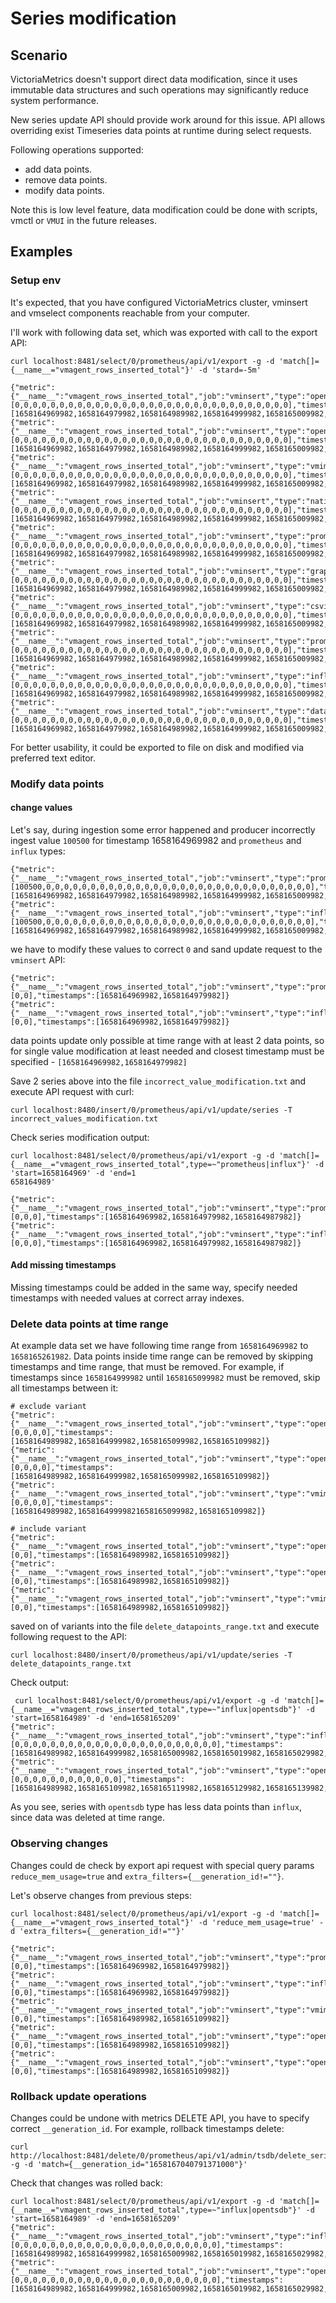 # Series modification

## Scenario

VictoriaMetrics doesn't support direct data modification, since it uses immutable data structures and such operations may significantly reduce system performance.

New series update API should provide work around for this issue. API allows overriding exist Timeseries data points at runtime during select requests.
 
 Following operations supported:
 - add data points.
 - remove data points.
 - modify data points.


 Note this is low level feature, data modification could be done with scripts, vmctl or `VMUI` in the future releases.

## Examples


### Setup env

 It's expected, that you have configured VictoriaMetrics cluster, vminsert and vmselect components reachable from your computer.

 I'll work with following data set, which was exported with call to the export API:
```text
curl localhost:8481/select/0/prometheus/api/v1/export -g -d 'match[]={__name__="vmagent_rows_inserted_total"}' -d 'stard=-5m'

{"metric":{"__name__":"vmagent_rows_inserted_total","job":"vminsert","type":"opentsdbhttp","instance":"localhost:8429"},"values":[0,0,0,0,0,0,0,0,0,0,0,0,0,0,0,0,0,0,0,0,0,0,0,0,0,0,0,0,0,0,0],"timestamps":[1658164969982,1658164979982,1658164989982,1658164999982,1658165009982,1658165019982,1658165029982,1658165039982,1658165049982,1658165059982,1658165069982,1658165079982,1658165089982,1658165099982,1658165109982,1658165119982,1658165129982,1658165139982,1658165149982,1658165159982,1658165169982,1658165179982,1658165189982,1658165199982,1658165209982,1658165219982,1658165229982,1658165239982,1658165249982,1658165259982,1658165261982]}
{"metric":{"__name__":"vmagent_rows_inserted_total","job":"vminsert","type":"opentsdb","instance":"localhost:8429"},"values":[0,0,0,0,0,0,0,0,0,0,0,0,0,0,0,0,0,0,0,0,0,0,0,0,0,0,0,0,0,0,0],"timestamps":[1658164969982,1658164979982,1658164989982,1658164999982,1658165009982,1658165019982,1658165029982,1658165039982,1658165049982,1658165059982,1658165069982,1658165079982,1658165089982,1658165099982,1658165109982,1658165119982,1658165129982,1658165139982,1658165149982,1658165159982,1658165169982,1658165179982,1658165189982,1658165199982,1658165209982,1658165219982,1658165229982,1658165239982,1658165249982,1658165259982,1658165261982]}
{"metric":{"__name__":"vmagent_rows_inserted_total","job":"vminsert","type":"vmimport","instance":"localhost:8429"},"values":[0,0,0,0,0,0,0,0,0,0,0,0,0,0,0,0,0,0,0,0,0,0,0,0,0,0,0,0,0,0,0],"timestamps":[1658164969982,1658164979982,1658164989982,1658164999982,1658165009982,1658165019982,1658165029982,1658165039982,1658165049982,1658165059982,1658165069982,1658165079982,1658165089982,1658165099982,1658165109982,1658165119982,1658165129982,1658165139982,1658165149982,1658165159982,1658165169982,1658165179982,1658165189982,1658165199982,1658165209982,1658165219982,1658165229982,1658165239982,1658165249982,1658165259982,1658165261982]}
{"metric":{"__name__":"vmagent_rows_inserted_total","job":"vminsert","type":"native","instance":"localhost:8429"},"values":[0,0,0,0,0,0,0,0,0,0,0,0,0,0,0,0,0,0,0,0,0,0,0,0,0,0,0,0,0,0,0],"timestamps":[1658164969982,1658164979982,1658164989982,1658164999982,1658165009982,1658165019982,1658165029982,1658165039982,1658165049982,1658165059982,1658165069982,1658165079982,1658165089982,1658165099982,1658165109982,1658165119982,1658165129982,1658165139982,1658165149982,1658165159982,1658165169982,1658165179982,1658165189982,1658165199982,1658165209982,1658165219982,1658165229982,1658165239982,1658165249982,1658165259982,1658165261982]}
{"metric":{"__name__":"vmagent_rows_inserted_total","job":"vminsert","type":"prometheus","instance":"localhost:8429"},"values":[0,0,0,0,0,0,0,0,0,0,0,0,0,0,0,0,0,0,0,0,0,0,0,0,0,0,0,0,0,0,0],"timestamps":[1658164969982,1658164979982,1658164989982,1658164999982,1658165009982,1658165019982,1658165029982,1658165039982,1658165049982,1658165059982,1658165069982,1658165079982,1658165089982,1658165099982,1658165109982,1658165119982,1658165129982,1658165139982,1658165149982,1658165159982,1658165169982,1658165179982,1658165189982,1658165199982,1658165209982,1658165219982,1658165229982,1658165239982,1658165249982,1658165259982,1658165261982]}
{"metric":{"__name__":"vmagent_rows_inserted_total","job":"vminsert","type":"graphite","instance":"localhost:8429"},"values":[0,0,0,0,0,0,0,0,0,0,0,0,0,0,0,0,0,0,0,0,0,0,0,0,0,0,0,0,0,0,0],"timestamps":[1658164969982,1658164979982,1658164989982,1658164999982,1658165009982,1658165019982,1658165029982,1658165039982,1658165049982,1658165059982,1658165069982,1658165079982,1658165089982,1658165099982,1658165109982,1658165119982,1658165129982,1658165139982,1658165149982,1658165159982,1658165169982,1658165179982,1658165189982,1658165199982,1658165209982,1658165219982,1658165229982,1658165239982,1658165249982,1658165259982,1658165261982]}
{"metric":{"__name__":"vmagent_rows_inserted_total","job":"vminsert","type":"csvimport","instance":"localhost:8429"},"values":[0,0,0,0,0,0,0,0,0,0,0,0,0,0,0,0,0,0,0,0,0,0,0,0,0,0,0,0,0,0,0],"timestamps":[1658164969982,1658164979982,1658164989982,1658164999982,1658165009982,1658165019982,1658165029982,1658165039982,1658165049982,1658165059982,1658165069982,1658165079982,1658165089982,1658165099982,1658165109982,1658165119982,1658165129982,1658165139982,1658165149982,1658165159982,1658165169982,1658165179982,1658165189982,1658165199982,1658165209982,1658165219982,1658165229982,1658165239982,1658165249982,1658165259982,1658165261982]}
{"metric":{"__name__":"vmagent_rows_inserted_total","job":"vminsert","type":"promremotewrite","instance":"localhost:8429"},"values":[0,0,0,0,0,0,0,0,0,0,0,0,0,0,0,0,0,0,0,0,0,0,0,0,0,0,0,0,0,0,0],"timestamps":[1658164969982,1658164979982,1658164989982,1658164999982,1658165009982,1658165019982,1658165029982,1658165039982,1658165049982,1658165059982,1658165069982,1658165079982,1658165089982,1658165099982,1658165109982,1658165119982,1658165129982,1658165139982,1658165149982,1658165159982,1658165169982,1658165179982,1658165189982,1658165199982,1658165209982,1658165219982,1658165229982,1658165239982,1658165249982,1658165259982,1658165261982]}
{"metric":{"__name__":"vmagent_rows_inserted_total","job":"vminsert","type":"influx","instance":"localhost:8429"},"values":[0,0,0,0,0,0,0,0,0,0,0,0,0,0,0,0,0,0,0,0,0,0,0,0,0,0,0,0,0,0,0],"timestamps":[1658164969982,1658164979982,1658164989982,1658164999982,1658165009982,1658165019982,1658165029982,1658165039982,1658165049982,1658165059982,1658165069982,1658165079982,1658165089982,1658165099982,1658165109982,1658165119982,1658165129982,1658165139982,1658165149982,1658165159982,1658165169982,1658165179982,1658165189982,1658165199982,1658165209982,1658165219982,1658165229982,1658165239982,1658165249982,1658165259982,1658165261982]}
{"metric":{"__name__":"vmagent_rows_inserted_total","job":"vminsert","type":"datadog","instance":"localhost:8429"},"values":[0,0,0,0,0,0,0,0,0,0,0,0,0,0,0,0,0,0,0,0,0,0,0,0,0,0,0,0,0,0,0],"timestamps":[1658164969982,1658164979982,1658164989982,1658164999982,1658165009982,1658165019982,1658165029982,1658165039982,1658165049982,1658165059982,1658165069982,1658165079982,1658165089982,1658165099982,1658165109982,1658165119982,1658165129982,1658165139982,1658165149982,1658165159982,1658165169982,1658165179982,1658165189982,1658165199982,1658165209982,1658165219982,1658165229982,1658165239982,1658165249982,1658165259982,1658165261982]}
```

 For better usability, it could be exported to file on disk and modified via preferred text editor.


### Modify data points

 #### change values
 
  Let's say, during ingestion some error happened and producer incorrectly ingest value `100500` for timestamp 1658164969982 and `prometheus` and `influx` types:
```text
{"metric":{"__name__":"vmagent_rows_inserted_total","job":"vminsert","type":"prometheus","instance":"localhost:8429"},"values":[100500,0,0,0,0,0,0,0,0,0,0,0,0,0,0,0,0,0,0,0,0,0,0,0,0,0,0,0,0,0,0],"timestamps":[1658164969982,1658164979982,1658164989982,1658164999982,1658165009982,1658165019982,1658165029982,1658165039982,1658165049982,1658165059982,1658165069982,1658165079982,1658165089982,1658165099982,1658165109982,1658165119982,1658165129982,1658165139982,1658165149982,1658165159982,1658165169982,1658165179982,1658165189982,1658165199982,1658165209982,1658165219982,1658165229982,1658165239982,1658165249982,1658165259982,1658165261982]}
{"metric":{"__name__":"vmagent_rows_inserted_total","job":"vminsert","type":"influx","instance":"localhost:8429"},"values":[100500,0,0,0,0,0,0,0,0,0,0,0,0,0,0,0,0,0,0,0,0,0,0,0,0,0,0,0,0,0,0],"timestamps":[1658164969982,1658164979982,1658164989982,1658164999982,1658165009982,1658165019982,1658165029982,1658165039982,1658165049982,1658165059982,1658165069982,1658165079982,1658165089982,1658165099982,1658165109982,1658165119982,1658165129982,1658165139982,1658165149982,1658165159982,1658165169982,1658165179982,1658165189982,1658165199982,1658165209982,1658165219982,1658165229982,1658165239982,1658165249982,1658165259982,1658165261982]}
```

 we have to modify these values to correct `0` and sand update request to the `vminsert` API:
```text
{"metric":{"__name__":"vmagent_rows_inserted_total","job":"vminsert","type":"prometheus","instance":"localhost:8429"},"values":[0,0],"timestamps":[1658164969982,1658164979982]}
{"metric":{"__name__":"vmagent_rows_inserted_total","job":"vminsert","type":"influx","instance":"localhost:8429"},"values":[0,0],"timestamps":[1658164969982,1658164979982]}
```

 data points update only possible at time range with at least 2 data points, so for single value modification at least needed and closest timestamp must be specified - `[1658164969982,1658164979982]`

 Save 2 series above into the file `incorrect_value_modification.txt` and execute API request with curl:
```text
curl localhost:8480/insert/0/prometheus/api/v1/update/series -T incorrect_values_modification.txt
```

 Check series modification output:
```text
curl localhost:8481/select/0/prometheus/api/v1/export -g -d 'match[]={__name__="vmagent_rows_inserted_total",type=~"prometheus|influx"}' -d 'start=1658164969' -d 'end=1
658164989'

{"metric":{"__name__":"vmagent_rows_inserted_total","job":"vminsert","type":"prometheus","instance":"localhost:8429"},"values":[0,0,0],"timestamps":[1658164969982,1658164979982,1658164987982]}
{"metric":{"__name__":"vmagent_rows_inserted_total","job":"vminsert","type":"influx","instance":"localhost:8429"},"values":[0,0,0],"timestamps":[1658164969982,1658164979982,1658164987982]}
```

 #### Add missing timestamps

 Missing timestamps could be added in the same way, specify needed timestamps with needed values at correct array indexes.

### Delete data points at time range

 At example data set we have following time range from `1658164969982` to `1658165261982`.
 Data points inside time range can be removed by skipping timestamps and time range, that must be removed.
 For example, if timestamps since `1658164999982` until `1658165099982` must be removed, skip all timestamps between it:
```text
# exclude variant
{"metric":{"__name__":"vmagent_rows_inserted_total","job":"vminsert","type":"opentsdbhttp","instance":"localhost:8429"},"values":[0,0,0,0],"timestamps":[1658164989982,1658164999982,1658165099982,1658165109982]}
{"metric":{"__name__":"vmagent_rows_inserted_total","job":"vminsert","type":"opentsdb","instance":"localhost:8429"},"values":[0,0,0,0],"timestamps":[1658164989982,1658164999982,1658165099982,1658165109982]}
{"metric":{"__name__":"vmagent_rows_inserted_total","job":"vminsert","type":"vmimport","instance":"localhost:8429"},"values":[0,0,0,0],"timestamps":[1658164989982,16581649999821658165099982,1658165109982]}

# include variant
{"metric":{"__name__":"vmagent_rows_inserted_total","job":"vminsert","type":"opentsdbhttp","instance":"localhost:8429"},"values":[0,0],"timestamps":[1658164989982,1658165109982]}
{"metric":{"__name__":"vmagent_rows_inserted_total","job":"vminsert","type":"opentsdb","instance":"localhost:8429"},"values":[0,0],"timestamps":[1658164989982,1658165109982]}
{"metric":{"__name__":"vmagent_rows_inserted_total","job":"vminsert","type":"vmimport","instance":"localhost:8429"},"values":[0,0],"timestamps":[1658164989982,1658165109982]}
```
 
saved on of variants into the file `delete_datapoints_range.txt` and execute following request to the API:
```text
curl localhost:8480/insert/0/prometheus/api/v1/update/series -T delete_datapoints_range.txt
```

Check output:
```text
 curl localhost:8481/select/0/prometheus/api/v1/export -g -d 'match[]={__name__="vmagent_rows_inserted_total",type=~"influx|opentsdb"}' -d 'start=1658164989' -d 'end=1658165209'
{"metric":{"__name__":"vmagent_rows_inserted_total","job":"vminsert","type":"influx","instance":"localhost:8429"},"values":[0,0,0,0,0,0,0,0,0,0,0,0,0,0,0,0,0,0,0,0,0,0,0],"timestamps":[1658164989982,1658164999982,1658165009982,1658165019982,1658165029982,1658165039982,1658165049982,1658165059982,1658165069982,1658165079982,1658165089982,1658165099982,1658165109982,1658165119982,1658165129982,1658165139982,1658165149982,1658165159982,1658165169982,1658165179982,1658165189982,1658165199982,1658165207982]}
{"metric":{"__name__":"vmagent_rows_inserted_total","job":"vminsert","type":"opentsdb","instance":"localhost:8429"},"values":[0,0,0,0,0,0,0,0,0,0,0,0],"timestamps":[1658164989982,1658165109982,1658165119982,1658165129982,1658165139982,1658165149982,1658165159982,1658165169982,1658165179982,1658165189982,1658165199982,1658165207982]}
```

 As you see, series with `opentsdb` type has less data points than `influx`, since data was deleted at time range. 
 
### Observing changes

  Changes could de check by export api request with special query params `reduce_mem_usage=true` and `extra_filters={__generation_id!=""}`.

  Let's observe changes from previous steps:
```text
curl localhost:8481/select/0/prometheus/api/v1/export -g -d 'match[]={__name__="vmagent_rows_inserted_total"}' -d 'reduce_mem_usage=true' -d 'extra_filters={__generation_id!=""}'

{"metric":{"__name__":"vmagent_rows_inserted_total","job":"vminsert","type":"prometheus","instance":"localhost:8429","__generation_id":"1658166029893830000"},"values":[0,0],"timestamps":[1658164969982,1658164979982]}
{"metric":{"__name__":"vmagent_rows_inserted_total","job":"vminsert","type":"influx","instance":"localhost:8429","__generation_id":"1658166029893830000"},"values":[0,0],"timestamps":[1658164969982,1658164979982]}
{"metric":{"__name__":"vmagent_rows_inserted_total","job":"vminsert","type":"vmimport","instance":"localhost:8429","__generation_id":"1658167040791371000"},"values":[0,0],"timestamps":[1658164989982,1658165109982]}
{"metric":{"__name__":"vmagent_rows_inserted_total","job":"vminsert","type":"opentsdb","instance":"localhost:8429","__generation_id":"1658167040791371000"},"values":[0,0],"timestamps":[1658164989982,1658165109982]}
{"metric":{"__name__":"vmagent_rows_inserted_total","job":"vminsert","type":"opentsdbhttp","instance":"localhost:8429","__generation_id":"1658167040791371000"},"values":[0,0],"timestamps":[1658164989982,1658165109982]}
```


### Rollback update operations

  Changes could be undone with metrics DELETE API, you have to specify correct `__generation_id`.
 For example, rollback timestamps delete:
```text
curl http://localhost:8481/delete/0/prometheus/api/v1/admin/tsdb/delete_series -g -d 'match={__generation_id="1658167040791371000"}'
```

 Check that changes was rolled back:
 ```text
curl localhost:8481/select/0/prometheus/api/v1/export -g -d 'match[]={__name__="vmagent_rows_inserted_total",type=~"influx|opentsdb"}' -d 'start=1658164989' -d 'end=1658165209'
{"metric":{"__name__":"vmagent_rows_inserted_total","job":"vminsert","type":"influx","instance":"localhost:8429"},"values":[0,0,0,0,0,0,0,0,0,0,0,0,0,0,0,0,0,0,0,0,0,0,0],"timestamps":[1658164989982,1658164999982,1658165009982,1658165019982,1658165029982,1658165039982,1658165049982,1658165059982,1658165069982,1658165079982,1658165089982,1658165099982,1658165109982,1658165119982,1658165129982,1658165139982,1658165149982,1658165159982,1658165169982,1658165179982,1658165189982,1658165199982,1658165207982]}
{"metric":{"__name__":"vmagent_rows_inserted_total","job":"vminsert","type":"opentsdb","instance":"localhost:8429"},"values":[0,0,0,0,0,0,0,0,0,0,0,0,0,0,0,0,0,0,0,0,0,0,0],"timestamps":[1658164989982,1658164999982,1658165009982,1658165019982,1658165029982,1658165039982,1658165049982,1658165059982,1658165069982,1658165079982,1658165089982,1658165099982,1658165109982,1658165119982,1658165129982,1658165139982,1658165149982,1658165159982,1658165169982,1658165179982,1658165189982,1658165199982,1658165207982]}
```